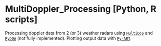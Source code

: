 # MultiDoppler_Processing [Python, R scripts]
Processing doppler data from 2 (or 3) weather radars using [`MultiDop`](https://github.com/nasa/MultiDop) and [`PyDDA`](https://github.com/openradar/PyDDA) (not fully implemented). Plotting output data with [`Py-ART`](https://github.com/ARM-DOE/pyart).